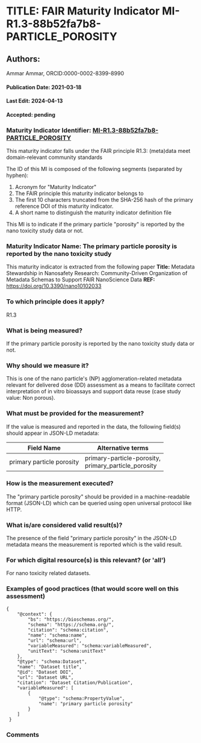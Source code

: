 # TITLE: FAIR Maturity Indicator MI-R1.3-88b52fa7b8-PARTICLE_POROSITY

## Authors: 
Ammar Ammar, ORCID:0000-0002-8399-8990

#### Publication Date: 2021-03-18
#### Last Edit: 2024-04-13
#### Accepted: pending

### Maturity Indicator Identifier: [MI-R1.3-88b52fa7b8-PARTICLE_POROSITY](https://w3id.org/nsdra/maturity-indicator/readme/MI-R1.3-88b52fa7b8-PARTICLE_POROSITY)

This maturity indicator falls under the FAIR principle R1.3:
(meta)data meet domain-relevant community standards

The ID of this MI is composed of the following segments (separated by hyphen):
1. Acronym for "Maturity Indicator"
1. The FAIR principle this maturity indicator belongs to
1. The first 10 characters truncated from the SHA-256 hash of the primary reference DOI of this maturity indicator.
1. A short name to distinguish the maturity indicator definition file

This MI is to indicate if the primary particle "porosity" is reported by the nano toxicity study data or not.

### Maturity Indicator Name:  The primary particle porosity is reported by the nano toxicity study

This maturity indicator is extracted from the following paper 
**Title:** Metadata Stewardship in Nanosafety Research: Community-Driven Organization of Metadata Schemas to Support FAIR NanoScience Data
**REF:** https://doi.org/10.3390/nano10102033

### To which principle does it apply?  
R1.3

### What is being measured?
If the primary particle porosity is reported by the nano toxicity study data or not.

### Why should we measure it?
This is one of the nano particle's (NP) agglomeration-related metadata relevant for delivered dose (DD)
assessment as a means to facilitate correct interpretation of in vitro bioassays and support data reuse (case study value: Non porous).

### What must be provided for the measurement?
If the value is measured and reported in the data, the following field(s) should appear in JSON-LD metadata: 

| Field Name                  | Alternative terms                                          |
| --------------------------- | ---------------------------------------------------------- |
| primary particle porosity   | primary-particle-porosity,<br>primary_particle_porosity    |

### How is the measurement executed?
The "primary particle porosity" should be provided in a machine-readable format (JSON-LD) which can be queried using open universal protocol like HTTP.

### What is/are considered valid result(s)?
The presence of the field "primary particle porosity" in the JSON-LD metadata means the measurement is reported which is the valid result.

### For which digital resource(s) is this relevant? (or 'all')
For nano toxicity related datasets.  

### Examples of good practices (that would score well on this assessment)
```{json}
{
 	"@context": {
 		"bs": "https://bioschemas.org/",
 		"schema": "https://schema.org/",
 		"citation": "schema:citation",
 		"name": "schema:name",
 		"url": "schema:url",
 		"variableMeasured": "schema:variableMeasured",
 		"unitText": "schema:unitText"
 	},
 	"@type": "schema:Dataset",
 	"name": "Dataset title",
 	"@id": "Dataset DOI",
 	"url": "Dataset URL",
 	"citation": "Dataset Citation/Publication",
 	"variableMeasured": [
 		{
 			"@type": "schema:PropertyValue",
 			"name": "primary particle porosity"
 		}
 	]
 }
```

### Comments

